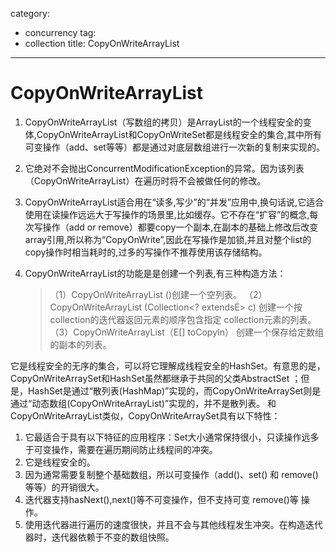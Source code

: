 ﻿category: 
- concurrency
tag:
- collection
title: CopyOnWriteArrayList
---
# CopyOnWriteArrayList

1. CopyOnWriteArrayList（写数组的拷贝）是ArrayList的一个线程安全的变体,CopyOnWriteArrayList和CopyOnWriteSet都是线程安全的集合,其中所有可变操作（add、set等等）都是通过对底层数组进行一次新的复制来实现的。

2. 它绝对不会抛出ConcurrentModificationException的异常。因为该列表（CopyOnWriteArrayList）在遍历时将不会被做任何的修改。

3. CopyOnWriteArrayList适合用在“读多,写少”的“并发”应用中,换句话说,它适合使用在读操作远远大于写操作的场景里,比如缓存。它不存在“扩容”的概念,每次写操作（add or remove）都要copy一个副本,在副本的基础上修改后改变array引用,所以称为“CopyOnWrite”,因此在写操作是加锁,并且对整个list的copy操作时相当耗时的,过多的写操作不推荐使用该存储结构。

4. CopyOnWriteArrayList的功能是是创建一个列表,有三种构造方法：
   >（1）CopyOnWriteArrayList ()创建一个空列表。
   >（2）CopyOnWriteArrayList (Collection<? extendsE> c) 创建一个按 collection的迭代器返回元素的顺序包含指定 collection元素的列表。
   >（3）CopyOnWriteArrayList（E[] toCopyIn） 创建一个保存给定数组的副本的列表。


它是线程安全的无序的集合，可以将它理解成线程安全的HashSet。有意思的是，CopyOnWriteArraySet和HashSet虽然都继承于共同的父类AbstractSet
；但是，HashSet是通过“散列表(HashMap)”实现的，而CopyOnWriteArraySet则是通过“动态数组(CopyOnWriteArrayList)”实现的，并不是散列表。
和CopyOnWriteArrayList类似，CopyOnWriteArraySet具有以下特性： 
1. 它最适合于具有以下特征的应用程序：Set大小通常保持很小，只读操作远多于可变操作，需要在遍历期间防止线程间的冲突。 
2. 它是线程安全的。 
3. 因为通常需要复制整个基础数组，所以可变操作（add()、set() 和 remove() 等等）的开销很大。 
4. 迭代器支持hasNext(),next()等不可变操作，但不支持可变 remove()等 操作。 
5. 使用迭代器进行遍历的速度很快，并且不会与其他线程发生冲突。在构造迭代器时，迭代器依赖于不变的数组快照。

